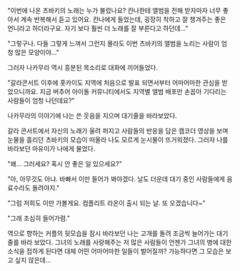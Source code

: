 "이번에 나온 츠바키의 노래는 누가 불렀나요? 칸나한테 앨범을 전해 받자마자 너무 좋아서 계속 반복해서 듣고 있어요. 칸나에게 들었는데, 굉장히 착하고 잘 챙겨주는 좋은 언니라고 하더라구요. 자기 보다 훨씬 더 노래를 잘 부른다고 하던데..." 

"그렇구나. 다들 그렇게 느껴서 그런지 몰라도 이번 츠바키의 앨범을 노리는 사람이 엄청 많은 모양이야..." 

그러자 나카무라 역시 흥분된 목소리로 대화에 끼어들었다. 

"갈라콘서트 이후에 홋카이도 지역에 처음으로 발표 되면서부터 어마어마한 관심을 받았으니까요. 지금 버추어 아이돌 커뮤니티에서도 지역별 앨범 배포만 손꼽아 기다리는 사람들이 엄청 나던데요?" 

나카무라의 이야기에 나는 쓴 웃음을 지으며 대기줄을 바라보았다. 

갈라 콘서트에서 자신의 노래가 울려 퍼지고 사람들의 반응을 담은 캠코더 영상을 보며 눈물을 흘리던 츠바키의 모습이 떠올라 나도 모르게 눈시물이 뜨거워졌다. 
그러자 나를 바라보던 마유미가 나에게 물었다. 

"왜... 그러세요? 혹시 안 좋은 일 있으세요?" 

"아, 아무것도 아냐. 바빠서 이만 들어가 봐야겠다. 날도 더운데 대기 중인 사람들에게 음료수라도 돌려야지." 

"그럼 저희도 이만 가볼게요. 컴플리트 라온이 출시 되는 날. 또 오겠습니다~" 

"그래 조심히 들어가렴." 

역으로 향하는 커플의 뒷모습을 잠시 바라보던 나는 고개를 돌려 조금씩 늘어가는 대기줄를 바라 보았다. 그녀의 노래를 사랑해주는 저 많은 사람들이 언젠가 그녀의 병에 대한 소식을 접하게 된다면 대체 어떤 어마어마한 일들이 벌어질까? 
가능하다면 그 모습은 보고 싶지 않은데... 